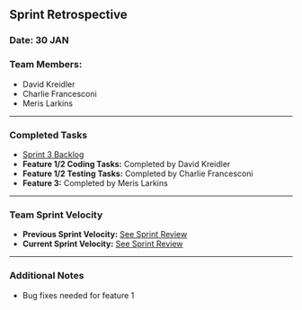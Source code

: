 ## Sprint Retrospective

### Date: 30 JAN

### Team Members:
- David Kreidler
- Charlie Francesconi
- Meris Larkins

---

### Completed Tasks
- [Sprint 3 Backlog](https://docs.google.com/spreadsheets/d/1iDczfXFm2CANtSYXumhWK-F_ozv4bLBBos8dFoWCZYU/edit?gid=0#gid=0)
- **Feature 1/2 Coding Tasks:** Completed by David Kreidler
- **Feature 1/2 Testing Tasks:** Completed by Charlie Francesconi
- **Feature 3:** Completed by Meris Larkins

---

### Team Sprint Velocity
- **Previous Sprint Velocity:** [See Sprint Review](\Sprint-Review.md)
- **Current Sprint Velocity:** [See Sprint Review](\Sprint-Review.md)

---

### Additional Notes
- Bug fixes needed for feature 1

